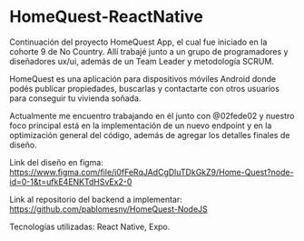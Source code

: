# HomeQuest-ReactNative

Continuación del proyecto HomeQuest App, el cual fue iniciado en la cohorte 9 de No Country. Allí trabajé junto a un grupo de programadores y diseñadores ux/ui, además de un Team Leader y metodología SCRUM.

HomeQuest es una aplicación para dispositivos móviles Android donde podés publicar propiedades, buscarlas y contactarte con otros usuarios para conseguir tu vivienda soñada.

Actualmente me encuentro trabajando en él junto con @02fede02 y nuestro foco principal está en la implementación de un nuevo endpoint y en la optimización general del código, además de agregar los detalles finales de diseño.


Link del diseño en figma: https://www.figma.com/file/i0fFeRqJAdCgDluTDkGkZ9/Home-Quest?node-id=0-1&t=ufkE4ENKTdHSvEx2-0

Link al repositorio del backend a implementar: https://github.com/pablomesny/HomeQuest-NodeJS

Tecnologías utilizadas: React Native, Expo.
